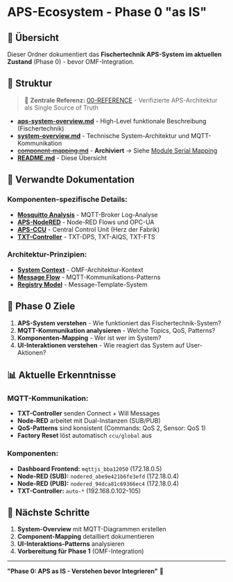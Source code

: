 # APS-Ecosystem - Phase 0 "as IS"

## 🎯 **Übersicht**

Dieser Ordner dokumentiert das **Fischertechnik APS-System im aktuellen Zustand** (Phase 0) - bevor OMF-Integration.

## 📁 **Struktur**

> 📖 **Zentrale Referenz:** [00-REFERENCE](../00-REFERENCE/README.md) - Verifizierte APS-Architektur als Single Source of Truth

- **[aps-system-overview.md](aps-system-overview.md)** - High-Level funktionale Beschreibung (Fischertechnik)
- **[system-overview.md](system-overview.md)** - Technische System-Architektur und MQTT-Kommunikation
- ~~[component-mapping.md](component-mapping.md)~~ - **Archiviert** → Siehe [Module Serial Mapping](../00-REFERENCE/module-serial-mapping.md)
- **[README.md](README.md)** - Diese Übersicht

## 🔗 **Verwandte Dokumentation**

### **Komponenten-spezifische Details:**
- **[Mosquitto Analysis](../../06-integrations/mosquitto/)** - MQTT-Broker Log-Analyse
- **[APS-NodeRED](../../06-integrations/APS-NodeRED/)** - Node-RED Flows und OPC-UA
- **[APS-CCU](../APS-CCU/README.md)** - Central Control Unit (Herz der Fabrik)
- **[TXT-Controller](../../06-integrations/TXT-*/)** - TXT-DPS, TXT-AIQS, TXT-FTS

### **Architektur-Prinzipien:**
- **[System Context](../../02-architecture/system-context.md)** - OMF-Architektur-Kontext
- **[Message Flow](../../02-architecture/message-flow.md)** - MQTT-Kommunikations-Patterns
- **[Registry Model](../../02-architecture/registry-model.md)** - Message-Template-System

## 🚀 **Phase 0 Ziele**

1. **APS-System verstehen** - Wie funktioniert das Fischertechnik-System?
2. **MQTT-Kommunikation analysieren** - Welche Topics, QoS, Patterns?
3. **Komponenten-Mapping** - Wer ist wer im System?
4. **UI-Interaktionen verstehen** - Wie reagiert das System auf User-Aktionen?

## 📊 **Aktuelle Erkenntnisse**

### **MQTT-Kommunikation:**
- **TXT-Controller** senden Connect + Will Messages
- **Node-RED** arbeitet mit Dual-Instanzen (SUB/PUB)
- **QoS-Patterns** sind konsistent (Commands: QoS 2, Sensor: QoS 1)
- **Factory Reset** löst automatisch `ccu/global` aus

### **Komponenten:**
- **Dashboard Frontend:** `mqttjs_bba12050` (172.18.0.5)
- **Node-RED (SUB):** `nodered_abe9e421b6fe3efd` (172.18.0.4)
- **Node-RED (PUB):** `nodered_94dca81c69366ec4` (172.18.0.4)
- **TXT-Controller:** `auto-*` (192.168.0.102-105)

## 🔄 **Nächste Schritte**

1. **System-Overview** mit MQTT-Diagrammen erstellen
2. **Component-Mapping** detailliert dokumentieren
3. **UI-Interaktions-Patterns** analysieren
4. **Vorbereitung für Phase 1** (OMF-Integration)

---

**"Phase 0: APS as IS - Verstehen bevor Integrieren"** 🎯

